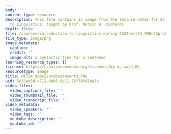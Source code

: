 ```yaml
---
body: ''
content_type: resource
description: This file contains an image from the lecture notes for 24.900 Introduction
  to Linguistics, taught by Prof. Norvin W. Richards
draft: false
file: /courses/introduction-to-linguistics-spring-2022/mit24_900s22probset4sent3.png
file_type: image/png
image_metadata:
  caption: ''
  credit: ''
  image-alt: a syntactic tree for a sentence
learning_resource_types: []
license: https://creativecommons.org/licenses/by-nc-sa/4.0/
resourcetype: Image
title: MIT24_900s22probset4sent3.PNG
uid: 5c33ae5d-c712-4bb5-9c11-76f79f424e7d
video_files:
  video_captions_file: ''
  video_thumbnail_file: ''
  video_transcript_file: ''
video_metadata:
  video_speakers: ''
  video_tags: ''
  youtube_description: ''
  youtube_id: ''
---
```

